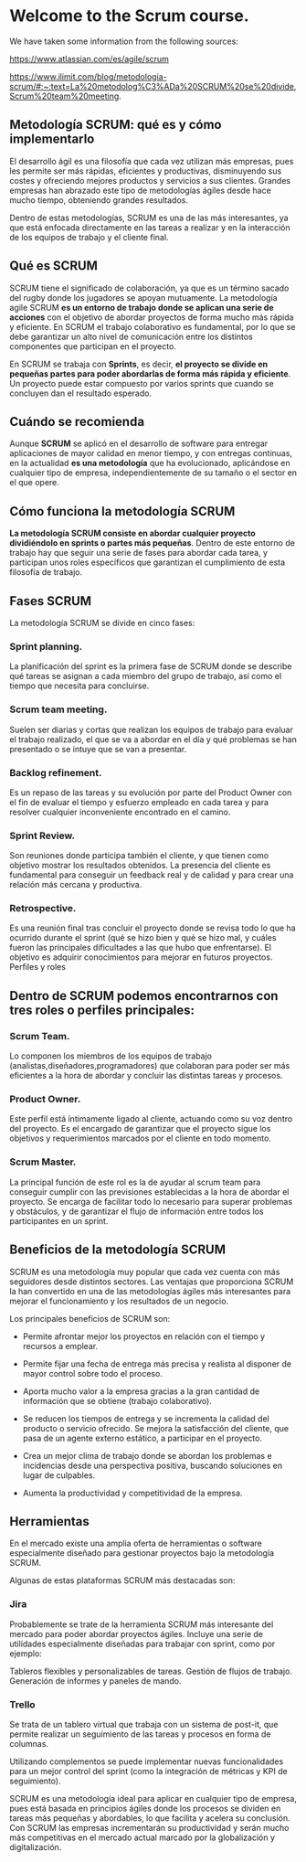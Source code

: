 
# Welcome to the Scrum course.

We have taken some information from the following sources:

https://www.atlassian.com/es/agile/scrum

https://www.ilimit.com/blog/metodologia-scrum/#:~:text=La%20metodolog%C3%ADa%20SCRUM%20se%20divide,Scrum%20team%20meeting.

## Metodología SCRUM: qué es y cómo implementarlo

El desarrollo ágil es una filosofía que cada vez utilizan más empresas, pues les permite ser más rápidas, eficientes y productivas, disminuyendo sus costes y ofreciendo mejores productos y servicios a sus clientes. Grandes empresas han abrazado este tipo de metodologías ágiles desde hace mucho tiempo, obteniendo grandes resultados.

Dentro de estas metodologías, SCRUM es una de las más interesantes, ya que está enfocada directamente en las tareas a realizar y en la interacción de los equipos de trabajo y el cliente final.

## Qué es SCRUM

SCRUM tiene el significado de colaboración, ya que es un término sacado del rugby donde los jugadores se apoyan mutuamente. La metodología agile SCRUM **es un entorno de trabajo donde se aplican una serie de acciones** con el objetivo de abordar proyectos de forma mucho más rápida y eficiente. En SCRUM el trabajo colaborativo es fundamental, por lo que se debe garantizar un alto nivel de comunicación entre los distintos componentes que participan en el proyecto.

En SCRUM se trabaja con **Sprints**, es decir, **el proyecto se divide en pequeñas partes para poder abordarlas de forma más rápida y eficiente**. Un proyecto puede estar compuesto por varios sprints que cuando se concluyen dan el resultado esperado.

## Cuándo se recomienda

Aunque **SCRUM** se aplicó en el desarrollo de software para entregar aplicaciones de mayor calidad en menor tiempo, y con entregas continuas, en la actualidad **es una metodología** que ha evolucionado, aplicándose en cualquier tipo de empresa, independientemente de su tamaño o el sector en el que opere.

## Cómo funciona la metodología SCRUM 

**La metodología SCRUM consiste en abordar cualquier proyecto dividiéndolo en sprints o partes más pequeñas**. Dentro de este entorno de trabajo hay que seguir una serie de fases para abordar cada tarea, y participan unos roles específicos que garantizan el cumplimiento de esta filosofía de trabajo.

## Fases SCRUM

La metodología SCRUM se divide en cinco fases:

### Sprint planning.
La planificación del sprint es la primera fase de SCRUM donde se describe qué tareas se asignan a cada miembro del grupo de trabajo, así como el tiempo que necesita para concluirse.

### Scrum team meeting.
Suelen ser diarias y cortas que realizan los equipos de trabajo para evaluar el trabajo realizado, el que se va a abordar en el día y qué problemas se han presentado o se intuye que se van a presentar.

### Backlog refinement.
Es un repaso de las tareas y su evolución por parte del Product Owner con el fin de evaluar el tiempo y esfuerzo empleado en cada tarea y para resolver cualquier inconveniente encontrado en el camino. 

### Sprint Review.
Son reuniones donde participa también el cliente, y que tienen como objetivo mostrar los resultados obtenidos. La presencia del cliente es fundamental para conseguir un feedback real y de calidad y para crear una relación más cercana y productiva.

### Retrospective.
Es una reunión final tras concluir el proyecto donde se revisa todo lo que ha ocurrido durante el sprint (qué se hizo bien y qué se hizo mal, y cuáles fueron las principales dificultades a las que hubo que enfrentarse). El objetivo es adquirir conocimientos para mejorar en futuros proyectos.
Perfiles y roles

## Dentro de SCRUM podemos encontrarnos con tres roles o perfiles principales:

### Scrum Team. 
Lo componen los miembros de los equipos de trabajo (analistas,diseñadores,programadores) que colaboran para poder ser más eficientes a la hora de abordar y concluir las distintas tareas y procesos.

### Product Owner.
Este perfil está íntimamente ligado al cliente, actuando como su voz dentro del proyecto. Es el encargado de garantizar que el proyecto sigue los objetivos y requerimientos marcados por el cliente en todo momento.

### Scrum Master. 
La principal función de este rol es la de ayudar al scrum team para conseguir cumplir con las previsiones establecidas a la hora de abordar el proyecto. Se encarga de facilitar todo lo necesario para superar problemas y obstáculos, y de garantizar el flujo de información entre todos los participantes en un sprint.

## Beneficios de la metodología SCRUM

SCRUM es una metodología muy popular que cada vez cuenta con más seguidores desde distintos sectores. Las ventajas que proporciona SCRUM la han convertido en una de las metodologías ágiles más interesantes para mejorar el funcionamiento y los resultados de un negocio.

Los principales beneficios de SCRUM son:

* Permite afrontar mejor los proyectos en relación con el tiempo y recursos a emplear.

* Permite fijar una fecha de entrega más precisa y realista al disponer de mayor control sobre todo el proceso.

* Aporta mucho valor a la empresa gracias a la gran cantidad de información que se obtiene (trabajo colaborativo).

* Se reducen los tiempos de entrega y se incrementa la calidad del producto o servicio ofrecido.
Se mejora la satisfacción del cliente, que pasa de un agente externo estático, a participar en el proyecto.

* Crea un mejor clima de trabajo donde se abordan los problemas e incidencias desde una perspectiva positiva, buscando soluciones en lugar de culpables.

* Aumenta la productividad y competitividad de la empresa.

## Herramientas

En el mercado existe una amplia oferta de herramientas o software especialmente diseñado para gestionar proyectos bajo la metodología SCRUM.

Algunas de estas plataformas SCRUM más destacadas son:

### Jira

Probablemente se trate de la herramienta SCRUM más interesante del mercado para poder abordar proyectos ágiles. Incluye una serie de utilidades especialmente diseñadas para trabajar con sprint, como por ejemplo:

Tableros flexibles y personalizables de tareas.
Gestión de flujos de trabajo.
Generación de informes y paneles de mando.

### Trello
Se trata de un tablero virtual que trabaja con un sistema de post-it, que permite realizar un seguimiento de las tareas y procesos en forma de columnas.

Utilizando complementos se puede implementar nuevas funcionalidades para un mejor control del sprint (como la integración de métricas y KPI de seguimiento).

SCRUM es una metodología ideal para aplicar en cualquier tipo de empresa, pues está basada en principios ágiles donde los procesos se dividen en tareas más pequeñas y abordables, lo que facilita y acelera su conclusión. Con SCRUM las empresas incrementarán su productividad y serán mucho más competitivas en el mercado actual marcado por la globalización y digitalización.


